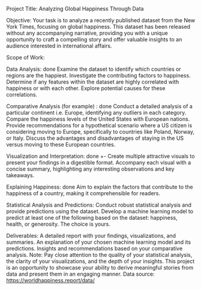 Project Title: 
Analyzing Global Happiness Through Data

Objective: 
Your task is to analyze a recently published dataset from the New York Times, focusing on global happiness. This dataset has been released without any accompanying narrative, providing you with a unique opportunity to craft a compelling story and offer valuable insights to an audience interested in international affairs.

Scope of Work:

Data Analysis: done
Examine the dataset to identify which countries or regions are the happiest.
Investigate the contributing factors to happiness.
Determine if any features within the dataset are highly correlated with happiness or with each other.
Explore potential causes for these correlations.

Comparative Analysis (for example) : done
Conduct a detailed analysis of a particular continent i.e. Europe, identifying any outliers in each category.
Compare the happiness levels of the United States with European nations.
Provide recommendations for a hypothetical scenario where a US citizen is considering moving to Europe, specifically to countries like Poland, Norway, or Italy. Discuss the advantages and disadvantages of staying in the US versus moving to these European countries.

Visualization and Interpretation: done +-
Create multiple attractive visuals to present your findings in a digestible format.
Accompany each visual with a concise summary, highlighting any interesting observations and key takeaways.

Explaining Happiness: done
Aim to explain the factors that contribute to the happiness of a country, making it comprehensible for readers.

Statistical Analysis and Predictions:
Conduct robust statistical analysis and provide predictions using the dataset.
Develop a machine learning model to predict at least one of the following based on the dataset: happiness, health, or generosity. The choice is yours.

Deliverables:
A detailed report with your findings, visualizations, and summaries.
An explanation of your chosen machine learning model and its predictions.
Insights and recommendations based on your comparative analysis.
Note: Pay close attention to the quality of your statistical analysis, the clarity of your visualizations, and the depth of your insights. This project is an opportunity to showcase your ability to derive meaningful stories from data and present them in an engaging manner.
Data source: https://worldhappiness.report/data/
